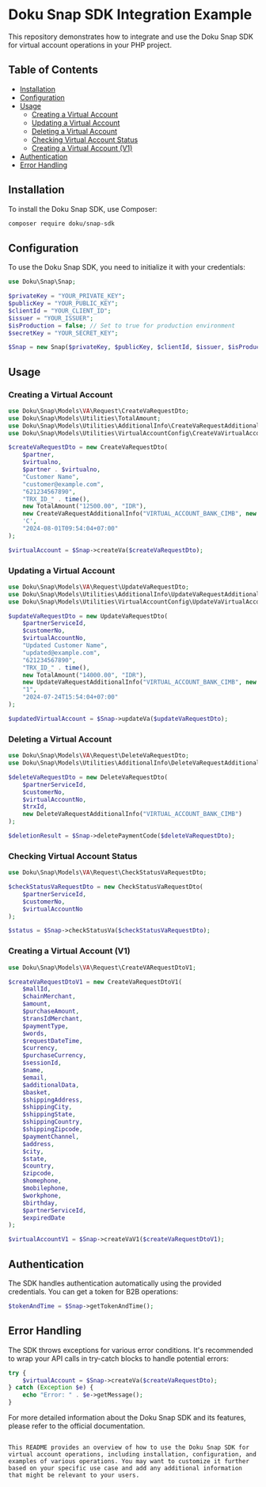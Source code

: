 


# Doku Snap SDK Integration Example

This repository demonstrates how to integrate and use the Doku Snap SDK for virtual account operations in your PHP project.

## Table of Contents

- [Installation](#installation)
- [Configuration](#configuration)
- [Usage](#usage)
  - [Creating a Virtual Account](#creating-a-virtual-account)
  - [Updating a Virtual Account](#updating-a-virtual-account)
  - [Deleting a Virtual Account](#deleting-a-virtual-account)
  - [Checking Virtual Account Status](#checking-virtual-account-status)
  - [Creating a Virtual Account (V1)](#creating-a-virtual-account-v1)
- [Authentication](#authentication)
- [Error Handling](#error-handling)

## Installation

To install the Doku Snap SDK, use Composer:

```bash
composer require doku/snap-sdk
```

## Configuration

To use the Doku Snap SDK, you need to initialize it with your credentials:

```php
use Doku\Snap\Snap;

$privateKey = "YOUR_PRIVATE_KEY";
$publicKey = "YOUR_PUBLIC_KEY";
$clientId = "YOUR_CLIENT_ID";
$issuer = "YOUR_ISSUER";
$isProduction = false; // Set to true for production environment
$secretKey = "YOUR_SECRET_KEY";

$Snap = new Snap($privateKey, $publicKey, $clientId, $issuer, $isProduction, $secretKey);
```

## Usage

### Creating a Virtual Account

```php
use Doku\Snap\Models\VA\Request\CreateVaRequestDto;
use Doku\Snap\Models\Utilities\TotalAmount;
use Doku\Snap\Models\Utilities\AdditionalInfo\CreateVaRequestAdditionalInfo;
use Doku\Snap\Models\Utilities\VirtualAccountConfig\CreateVaVirtualAccountConfig;

$createVaRequestDto = new CreateVaRequestDto(
    $partner,
    $virtualno,
    $partner . $virtualno,
    "Customer Name",
    "customer@example.com",
    "621234567890",
    "TRX_ID_" . time(),
    new TotalAmount("12500.00", "IDR"),
    new CreateVaRequestAdditionalInfo("VIRTUAL_ACCOUNT_BANK_CIMB", new CreateVaVirtualAccountConfig(true)),
    'C',
    "2024-08-01T09:54:04+07:00"
);

$virtualAccount = $Snap->createVa($createVaRequestDto);
```

### Updating a Virtual Account

```php
use Doku\Snap\Models\VA\Request\UpdateVaRequestDto;
use Doku\Snap\Models\Utilities\AdditionalInfo\UpdateVaRequestAdditionalInfo;
use Doku\Snap\Models\Utilities\VirtualAccountConfig\UpdateVaVirtualAccountConfig;

$updateVaRequestDto = new UpdateVaRequestDto(
    $partnerServiceId,
    $customerNo,
    $virtualAccountNo,
    "Updated Customer Name",
    "updated@example.com",
    "621234567890",
    "TRX_ID_" . time(),
    new TotalAmount("14000.00", "IDR"),
    new UpdateVaRequestAdditionalInfo("VIRTUAL_ACCOUNT_BANK_CIMB", new UpdateVaVirtualAccountConfig("ACTIVE")),
    "1",
    "2024-07-24T15:54:04+07:00"
);

$updatedVirtualAccount = $Snap->updateVa($updateVaRequestDto);
```

### Deleting a Virtual Account

```php
use Doku\Snap\Models\VA\Request\DeleteVaRequestDto;
use Doku\Snap\Models\Utilities\AdditionalInfo\DeleteVaRequestAdditionalInfo;

$deleteVaRequestDto = new DeleteVaRequestDto(
    $partnerServiceId,
    $customerNo,
    $virtualAccountNo,
    $trxId,
    new DeleteVaRequestAdditionalInfo("VIRTUAL_ACCOUNT_BANK_CIMB")
);

$deletionResult = $Snap->deletePaymentCode($deleteVaRequestDto);
```

### Checking Virtual Account Status

```php
use Doku\Snap\Models\VA\Request\CheckStatusVaRequestDto;

$checkStatusVaRequestDto = new CheckStatusVaRequestDto(
    $partnerServiceId,
    $customerNo,
    $virtualAccountNo
);

$status = $Snap->checkStatusVa($checkStatusVaRequestDto);
```

### Creating a Virtual Account (V1)

```php
use Doku\Snap\Models\VA\Request\CreateVARequestDtoV1;

$createVaRequestDtoV1 = new CreateVaRequestDtoV1(
    $mallId,
    $chainMerchant,
    $amount,
    $purchaseAmount,
    $transIdMerchant,
    $paymentType,
    $words,
    $requestDateTime,
    $currency,
    $purchaseCurrency,
    $sessionId,
    $name,
    $email,
    $additionalData,
    $basket,
    $shippingAddress,
    $shippingCity,
    $shippingState,
    $shippingCountry,
    $shippingZipcode,
    $paymentChannel,
    $address,
    $city,
    $state,
    $country,
    $zipcode,
    $homephone,
    $mobilephone,
    $workphone,
    $birthday,
    $partnerServiceId,
    $expiredDate
);

$virtualAccountV1 = $Snap->createVaV1($createVaRequestDtoV1);
```

## Authentication

The SDK handles authentication automatically using the provided credentials. You can get a token for B2B operations:

```php
$tokenAndTime = $Snap->getTokenAndTime();
```

## Error Handling

The SDK throws exceptions for various error conditions. It's recommended to wrap your API calls in try-catch blocks to handle potential errors:

```php
try {
    $virtualAccount = $Snap->createVa($createVaRequestDto);
} catch (Exception $e) {
    echo "Error: " . $e->getMessage();
}
```

For more detailed information about the Doku Snap SDK and its features, please refer to the official documentation.
```

This README provides an overview of how to use the Doku Snap SDK for virtual account operations, including installation, configuration, and examples of various operations. You may want to customize it further based on your specific use case and add any additional information that might be relevant to your users.